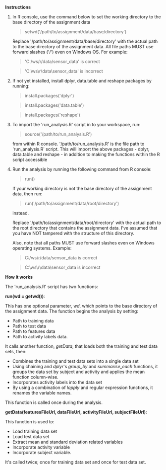 **Instructions** 

1. In R console, use the command below to set the working directory to the base directory of the assignment data
   > setwd('/path/to/assignment/data/base/directory')
   
   Replace '/path/to/assignment/data/base/directory' with the actual path to the base directory of the assignment data.
   All file paths MUST use forward slashes ('/') even on Windows OS. For example:
   
   > 'C:/ws/r/data/sensor_data' is correct
   
   > 'C:\ws\r\data\sensor_data' is incorrect

3. If not yet installed, install dplyr, data.table and reshape packages by running:
	> install.packages('dplyr')
	
	> install.packages('data.table')
	
	> install.packages('reshape')
	
4. To import the 'run_analysis.R' script in to your workspace, run:
	
	> source('/path/to/run_analysis.R') 
	
	from within R console. '/path/to/run_analysis.R' is the file path to 'run_analysis.R' script. 
	This will import the above packages - dplyr, data.table and reshape - in addition to 
	making the functions within the R script accessible
	
5. Run the analysis by running the following command from R console:
	> run()
	
	If your working directory is not the base directory of the assignment data, then run:
	
	> run('/path/to/assignment/data/root/directory')
	
	instead.
	
	Replace '/path/to/assignment/data/root/directory' with the actual path to the root directory that
	contains the assignment data. I've assumed that you have NOT tampered with the structure 
	of this directory.
	
	Also, note that all paths MUST use forward slashes even on Windows operating systems. Example:
	
	> C:/ws/r/data/sensor_data is correct
	
	> C:\ws\r\data\sensor_data is incorrect
	
	
**How it works**

The 'run_analysis.R' script has two functions:

**run(wd = getwd())**:

This has one optional parameter, *wd*, which points to the base directory of the assignment data. 
The function begins the analysis by setting:  
* Path to training data 
* Path to test data 
* Path to features data 
* Path to activity labels data.

It calls another function, *getData*, that loads both the training and test data sets, then: 
* Combines the training and test data sets into a single data set
* Using chaining and *dplyr*'s *group_by* and *summarise_each* functions, it groups the data set by subject and activity and applies the mean function column-wise. 
* Incorporates activity labels into the data set 
* By using a combination of *lapply* and regular expression functions, it renames the variable names.

This function is called once during the analysis.

**getData(featuresFileUrl, dataFileUrl, activityFileUrl, subjectFileUrl)**: 

This function is used to:

* Load training data set
* Load test data set
* Extract mean and standard deviation related variables 
* Incorporate activity variable 
* Incorporate subject variable.

It's called twice; once for training data set and once for test data set.